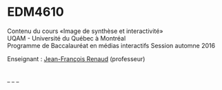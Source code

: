 EDM4610
=======

Contenu du cours «Image de synthèse et interactivité»<br>
UQAM - Université du Québec à Montréal<br>
Programme de Baccalauréat en médias interactifs
Session automne 2016

Enseignant : <a href="mailto:renaud.jean-francois@uqam.ca">Jean-François Renaud</a> (professeur)

<br>
_ _ _
